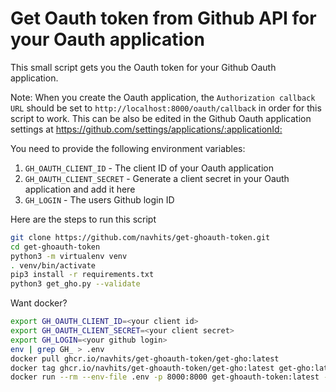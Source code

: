 # Get Oauth token from Github API for your Oauth application

This small script gets you the Oauth token for your Github Oauth application.

Note: When you create the Oauth application, the `Authorization callback URL` should be set to `http://localhost:8000/oauth/callback` in order for this script to work. This can be also be edited in the Github Oauth application settings at <https://github.com/settings/applications/:applicationId:>

You need to provide the following environment variables:

1. `GH_OAUTH_CLIENT_ID` - The client ID of your Oauth application
2. `GH_OAUTH_CLIENT_SECRET` - Generate a client secret in your Oauth application and add it here
3. `GH_LOGIN` - The users Github login ID

Here are the steps to run this script

```bash
git clone https://github.com/navhits/get-ghoauth-token.git
cd get-ghoauth-token
python3 -m virtualenv venv
. venv/bin/activate
pip3 install -r requirements.txt
python3 get_gho.py --validate
```

Want docker?

```bash
export GH_OAUTH_CLIENT_ID=<your client id>
export GH_OAUTH_CLIENT_SECRET=<your client secret>
export GH_LOGIN=<your github login>
env | grep GH_ > .env
docker pull ghcr.io/navhits/get-ghoauth-token/get-gho:latest
docker tag ghcr.io/navhits/get-ghoauth-token/get-gho:latest get-gho:latest
docker run --rm --env-file .env -p 8000:8000 get-ghoauth-token:latest --validate
```
